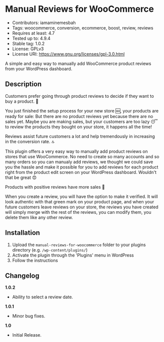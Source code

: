 Manual Reviews for WooCommerce
=======

* Contributors: iamaminemesbah
* Tags: woocommerce, conversion, ecommerce, boost, review, reviews
* Requires at least: 4.7
* Tested up to: 4.9.4
* Stable tag: 1.0.2
* License: GPLv3
* License URI: https://www.gnu.org/licenses/gpl-3.0.html

A simple and easy way to manually add WooCommerce product reviews from your WordPress dashboard.

## Description

Customers prefer going through product reviews to decide if they want to buy a product. 🙈

You just finished the setup process for your new store 🆕, your products are ready for sale: But there are no product reviews yet because there are no sales yet. Maybe you are making sales, but your customers are too lazy 😴 to review the products they bought on your store, it happens all the time!

Reviews assist future customers a lot and help tremendously in increasing in the conversion rate. 🔝

This plugin offers a very easy way to manually add product reviews on stores that use WooCommerce. No need to create so many accounts and so many orders so you can manualy add reviews, we thought we could save you the hassle and make it possible for you to add reviews for each product right from the product edit screen on your WordPress dashboard. Wouldn't that be great 😍

Products with positive reviews have more sales 🤑 

When you create a review, you will have the option to make it verified. It will look authentic with that green mark on your product page, and when your future customers leave reviews on your store, the reviews you have created will simply merge with the rest of the reviews, you can modify them, you delete them like any other review.

## Installation 

1. Upload the `manual-reviews-for-woocommerce` folder to your plugins directory (e.g. `/wp-content/plugins/`)
2. Activate the plugin through the 'Plugins' menu in WordPress
3. Follow the instructions

## Changelog

**1.0.2**
* Ability to select a review date.

**1.0.1**
* Minor bug fixes.

**1.0**
* Initial Release.